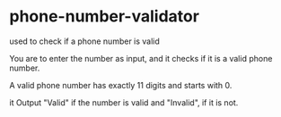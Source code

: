 # phone-number-validator
used to check if a phone number is valid

You are to enter the number as input, and it checks if it is a valid phone number.

A valid phone number has exactly 11 digits and starts with 0.

it Output "Valid" if the number is valid and "Invalid", if it is not.
